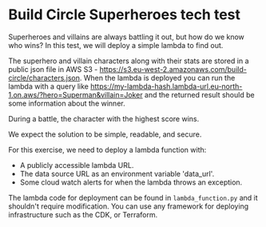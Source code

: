 # Build Circle Superheroes tech test

Superheroes and villains are always battling it out, but how do we know who wins? In this test, we will deploy a simple lambda to find out.

The superhero and villain characters along with their stats are stored in a public json file in AWS S3 - https://s3.eu-west-2.amazonaws.com/build-circle/characters.json. When the lambda is deployed you can run the lambda with a query like https://my-lambda-hash.lambda-url.eu-north-1.on.aws/?hero=Superman&villain=Joker and the returned result should be some information about the winner.

During a battle, the character with the highest score wins.

We expect the solution to be simple, readable, and secure.

For this exercise, we need to deploy a lambda function with:

* A publicly accessible lambda URL.
* The data source URL as an environment variable 'data_url'.
* Some cloud watch alerts for when the lambda throws an exception.

The lambda code for deployment can be found in `lambda_function.py` and it shouldn't require modification. You can use any framework for deploying infrastructure such as the CDK, or Terraform.
